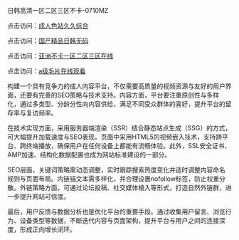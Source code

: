 日韩高清一区二区三区不卡-0710MZ

点击访问：<a href="https://heiliaoxqkkct.pages.dev">成人色站久久综合</a>

点击访问：<a href="https://heiliaoe8ajia.pages.dev">国产精品日韩无码</a>

点击访问：<a href="https://heiliaozj3tjd.pages.dev">亚洲不卡一区二区三区在线</a>

点击访问：<a href="https://heiliaoxwd5i8.pages.dev">a级毛片在线观看</a>

构建一个具有竞争力的成人内容平台，不仅需要高质量的视频资源与友好的用户界面，还要有完善的SEO策略与技术支持。内容方面，平台要注重原创性与多样化，通过多类型、分龄分性向内容供给，满足不同受众群体的喜好，提升平台的留存率与复访频率。

在技术实现方面，采用服务器端渲染（SSR）结合静态站点生成（SSG）的方式，可大幅提升加载速度与SEO表现。页面中采用HTML5的视频嵌入技术，支持跨平台、跨终端播放，确保用户在任何设备上都能有流畅体验。此外，SSL安全证书、AMP加速、结构化数据配置也成为网站标准建设的一部分。

SEO层面，关键词策略需动态调整，实时跟踪搜索热度变化并适时调整内容命名规则与页面布局。内链锚文本需多样化，并合理设置nofollow标签，防止权重分散。外链策略方面，可通过论坛投稿、社交媒体植入等形式，打造自然外链群，进一步提升网站可信度。

最后，用户反馈与数据分析也是优化平台的重要手段。通过收集用户留言、浏览行为、设备类型等数据，不断迭代内容与页面架构，提升平台与用户之间的连接深度，形成正向增长闭环。

<span style="display:none;">[Canonical link]( https://github.com/bob20250710/ribenx4204 ）</span>
